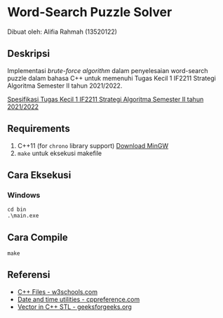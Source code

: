 # Word-Search Puzzle Solver

Dibuat oleh: Alifia Rahmah (13520122)

## Deskripsi
Implementasi *brute-force algorithm* dalam penyelesaian word-search puzzle dalam bahasa C++ untuk memenuhi Tugas Kecil 1 IF2211 Strategi Algoritma Semester II tahun  2021/2022.

[Spesifikasi Tugas Kecil 1 IF2211 Strategi Algoritma Semester II tahun 2021/2022](https://informatika.stei.itb.ac.id/~rinaldi.munir/Stmik/2021-2022/Tugas-Kecil-1-(2022).pdf)

## Requirements
1. C++11 (for `chrono` library support) [Download MinGW](https://sourceforge.net/projects/mingw/)
2. `make` untuk eksekusi makefile
## Cara Eksekusi
### Windows
```
cd bin
.\main.exe
```
## Cara Compile
```
make
```

## Referensi
- [C++ Files - w3schools.com](https://www.w3schools.com/cpp/cpp_files.asp)
- [Date and time utilities - cppreference.com](https://en.cppreference.com/w/cpp/chrono)
- [Vector in C++ STL - geeksforgeeks.org](https://www.geeksforgeeks.org/vector-in-cpp-stl/)